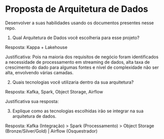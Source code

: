 # Proposta de Arquitetura de Dados

Desenvolver a suas habilidades usando os documentos presentes nesse repo.


1.	Qual Arquitetura de Dados você escolheria para esse projeto?

Resposta: Kappa + Lakehouse

Justificativa: Pois na maioria dos requisitos de negócio foram identificados a necessidade de processamento em streaming de dados, alta taxa de crescimento do dado para algumas fontes e nível de complexidade não ser alta, envolvendo várias camadas.


2.	Quais tecnologias você utilizaria dentro da sua arquitetura?

Resposta: Kafka, Spark, Object Storage, Airflow

Justificativa sua resposta:

3.	Explique como as tecnologias escolhidas irão se integrar na sua arquitetura de dados.

Resposta: Kafka (Integração) > Spark (Processamento) > Object Storage (Bronze/Silver/Gold) | Airflow (Osquestrador)
